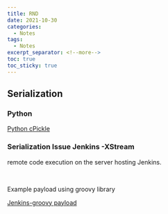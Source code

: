 ```yaml
---
title: RND
date: 2021-10-30
categories:
  - Notes
tags:
  - Notes
excerpt_separator: <!--more-->
toc: true
toc_sticky: true
---
```



<h2 id="serializations">Serialization</h2>
<h3 id="python-serialization">Python</h3>
<a href="/allenjedb.github.io/assets/stuff/Serializations/python-pickle.txt">Python cPickle</a>


<h3 id="jenkin-serialization">Serialization Issue Jenkins -XStream</h3>
<p>remote code execution on the server hosting Jenkins.</p><br>
<p>Example payload using groovy library</p>
<a href="/allenjedb.github.io/assets/stuff/Jenkins-groovy.txt">Jenkins-groovy payload</a>




